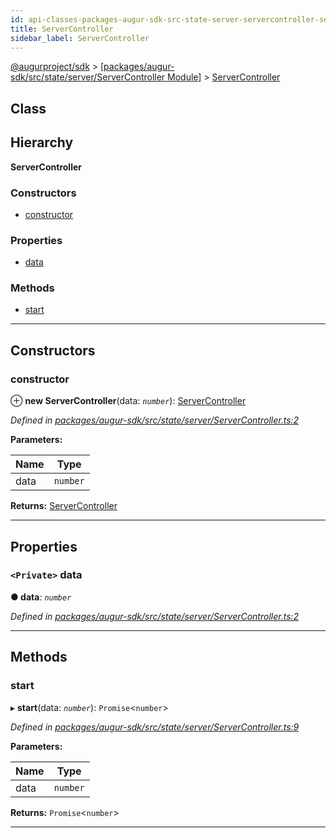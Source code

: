 ```yaml
---
id: api-classes-packages-augur-sdk-src-state-server-servercontroller-servercontroller
title: ServerController
sidebar_label: ServerController
---
```


[@augurproject/sdk](api-readme.md) > [[packages/augur-sdk/src/state/server/ServerController Module]](api-modules-packages-augur-sdk-src-state-server-servercontroller-module.md) > [ServerController](api-classes-packages-augur-sdk-src-state-server-servercontroller-servercontroller.md)

## Class

## Hierarchy

**ServerController**

### Constructors

* [constructor](api-classes-packages-augur-sdk-src-state-server-servercontroller-servercontroller.md#constructor)

### Properties

* [data](api-classes-packages-augur-sdk-src-state-server-servercontroller-servercontroller.md#data)

### Methods

* [start](api-classes-packages-augur-sdk-src-state-server-servercontroller-servercontroller.md#start)

---

## Constructors

<a id="constructor"></a>

###  constructor

⊕ **new ServerController**(data: *`number`*): [ServerController](api-classes-packages-augur-sdk-src-state-server-servercontroller-servercontroller.md)

*Defined in [packages/augur-sdk/src/state/server/ServerController.ts:2](https://github.com/AugurProject/augur/blob/0ea8996003/packages/augur-sdk/src/state/server/ServerController.ts#L2)*

**Parameters:**

| Name | Type |
| ------ | ------ |
| data | `number` |

**Returns:** [ServerController](api-classes-packages-augur-sdk-src-state-server-servercontroller-servercontroller.md)

___

## Properties

<a id="data"></a>

### `<Private>` data

**● data**: *`number`*

*Defined in [packages/augur-sdk/src/state/server/ServerController.ts:2](https://github.com/AugurProject/augur/blob/0ea8996003/packages/augur-sdk/src/state/server/ServerController.ts#L2)*

___

## Methods

<a id="start"></a>

###  start

▸ **start**(data: *`number`*): `Promise`<`number`>

*Defined in [packages/augur-sdk/src/state/server/ServerController.ts:9](https://github.com/AugurProject/augur/blob/0ea8996003/packages/augur-sdk/src/state/server/ServerController.ts#L9)*

**Parameters:**

| Name | Type |
| ------ | ------ |
| data | `number` |

**Returns:** `Promise`<`number`>

___

